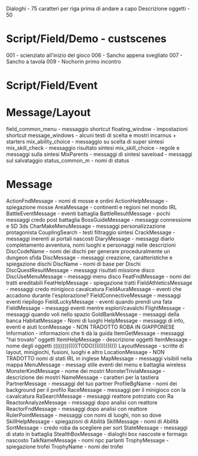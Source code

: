 Dialoghi - 75 caratteri per riga prima di andare a capo
Descrizione oggetti - 50

# Script/Field/Demo - custscenes

001 - scienziato all'inizio del gioco
006 - Sancho appena svegliato
007 - Sancho a tavola
009 - Nochorin primo incontro

# Script/Field/Event

# Message/Layout

field_common_menu - messaggio shortcut
floating_window - impostazioni shortcut
message_windows - alcuni testi di scelta e mostri incarnus + starters
mix_ability_choice - messaggio su scelta di super sintesi
mix_skill_check - messaggio risultato sintesi
mix_skill_choice - regole e messaggi sulla sintesi
MixParents - messaggi di sintesi
saveload - messaggi sul salvataggio
status_common_m - nomi di status

# Message

ActionFndMessage - nomi di mosse e ordini
ActionHelpMessage - spiegazione mosse
AreaMessage - continenti e regioni nel mondo IRL
BattleEventMessage - eventi battaglia
BattleResultMessage - pochi messaggi credo post battaglia
BossGuideMessage - messaggi connessione e SD 3ds
CharMakeMenuMessage - messaggi personalizzazione protagonista
CouplingSearch - testi filtraggio sintesi
CrackMessage - messaggi inerenti ai portali nascosti
DiaryMessage - messaggi diario completamento avventura, nomi luoghi e personaggi nelle descrizioni
DiscCodeName - nomi dei dischi per generare proceduralmente un dungeon sfida
DiscMessage - messaggi creazione, caratteristiche e spiegazione dischi
DiscName - nomi di base per Dischi
DiscQuestResultMessage - messaggi risultati missione disco
DiscUseMenuMessage - messaggi menu disco
FeatFndMessage - nomi dei tratti ereditabili
FeatHelpMessage - spiegazione tratti
FieldAthleticsMessage - messaggi credo minigioco cavalcatura
FieldAuraMessage - eventi che accadono durante l'esplorazione?
FieldConnectiveMessage - messaggi eventi riepilogo
FieldLuckyMessage - eventi quando prendi una fata
FieldMessage - messaggi eventi mentre esplori/cavalchi
FlightMessage - messaggi quando voli nello spazio
GoldBankMessage - messaggi della banca
HabitatMessage - Nomi di luoghi
HelpMessage - messaggi di info, eventi e aiuti
IconMessage - NON TRADOTTO ROBA IN GIAPPONESE
Information - informazioni che ti dà la guida
ItemGetMessage - messaggi "hai trovato" oggetti
ItemHelpMessage - descrizione oggetti
ItemMessage - nome degli oggetti (((((((((((((TODO)))))))))))))
LayoutMessage - scritte di layout, minigiochi, fusioni, luoghi e altro
LocationMessage - NON TRADOTTO nomi di stati IRL in inglese
MapMessage - messaggi visibili nella mappa
MenuMessage - messagi stile eventi del menu e battaglia wireless
MonsterKindMessage - nome dei mostri
MonsterTriviaMessage - descrizione dei mostri
NameMessage - caratteri per la tastiera
PartnerMessage - messaggi del tuo partner
ProfileBgName - nomi dei background per il profilo
RaceMessage - messaggi per il minigioco con la cavalcatura
RaSearchMessage - messaggi reattore potnziato con Ra
ReactorAnalyzeMessage - messaggi dopo analisi con reattore
ReactorFndMessage - messaggi dopo analisi con reattore
RulerPointMessage - messaggi con nomi di luoghi, non so dove
SkillHelpMessage - spiegazioni di Abilità
SkillMessage - nomi di Abilità
SortMessage - credo roba da scegliere per sort
StateMessage - messaggi di stato in battaglia
StealthBoxMessage - dialoghi box nascoste e formago nascosto
TalkNameMessage - nomi npc parlanti
TrophyMessage - spiegazione trofei
TrophyName - nomi dei trofei
